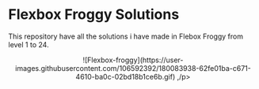 # Flexbox Froggy Solutions

This repository have all the solutions i have made in Flebox Froggy from level 1 to 24.

<p align="center">
 ![Flexbox-froggy](https://user-images.githubusercontent.com/106592392/180083938-62fe01ba-c671-4610-ba0c-02bd18b1ce6b.gif)
,/p>
